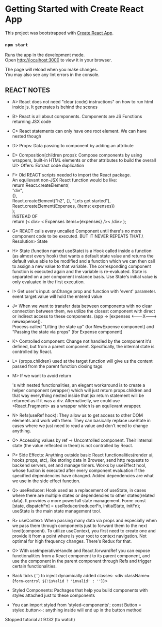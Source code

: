 # Getting Started with Create React App

This project was bootstrapped with [Create React App](https://github.com/facebook/create-react-app).

### `npm start`

Runs the app in the development mode.\
Open [http://localhost:3000](http://localhost:3000) to view it in your browser.

The page will reload when you make changes.\
You may also see any lint errors in the console.

## REACT NOTES

- A> React does not need "clear (code) instructions" on how to run html inside js. It generates is behind the scenes
- B> React is all about components. Components are JS Functions returning JSX code
- C> React statements can only have one root element. We can have nested though
- D> Props: Data passing to component by adding an attribute
- E> Composition(children props): Compose components by using wrappers, built-in HTML elements or other attributes to build the overall UI> Offers: Extract code duplication
- F> Old REACT scripts needed to import the React package. \
An equilevant non-JSX React function would be like: \
  return React.createElement( \
    "div", \
    {}, \
    React.createElement("h2", {}, "Lets get started"), \
    React.createElement(Expenses, {items: expenses}) \
  ); \
INSTEAD OF \
  return (< div> < Expenses items={expenses} />< /div> );
- G> REACT calls every uncalled Component until there's no more component code to be executed. BUT IT NEVER REPEATS THAT.\ Resolution> State
- H> State (function named useState) is a Hook called inside a function (as almost every hook) that wants a default state value and returns the default value able to be modified and a function which we can then call to assign a new value to that variable. The corresponding component function is executed again and the variable is re-evaluated. State is separated on a per component instance basis. Use State's initial value is only evaluated in the first execution.
- I> Get user's input: onChange prop and function with 'event' parameter. event.target.value will hold the entered value
- J> When we want to transfer data between components with no clear connection between them, we utilize the closest component with direct or indirect access to these components. (app -> [expenses <---X---> newexpense]). \
Process called "Lifting the state up" (for NewExpense component) and "Passing the state via props" (for Expense component)
- K> Controlled component: Change not handled by the component it's defined, but from a parent component. Specifically, the internal state is controlled by React.
- L> {props.children} used at the target function will give us the content passed from the parent function closing tags
- M> If we want to avoid return <div>'s with nested functionalities, an elegant workaround is to create a helper component (wrapper) which will just return props.children and that way everything nested inside that jsx return statement will be returned as if it was a div. Alternativelly, we could use <React.Fragment> as a wrapper which is an equilevant wrapper.
- N> Refs(useRef hook): They allow us to get access to other DOM elements and work with them. They can basically replace useState in cases where we just need to read a value and don't need to change anything.
- O> Accessing values by ref => Uncontrolled component. Their internal state (the value reflected in them) is not controlled by React.
- P> Side Effects: Anything outside basic React functionalities(render ui, hooks,props, etc), like storing data in Browser, send http requests to backend servers, set and manage timers. Works by useEffect hool, whose fuction is executed after every component evaluation if the specified dependencies have changed. Added dependencies are what we use in the side effect function.
- Q> useReducer: Hook used as a replacement of useState, in cases where there are multiple states or dependencies to other states(related data). It provides a more powerfull state management. Form: const [state, dispatchFn] = useReducer(reducerFn, initialState, initFn); useState is the main state management tool.
 - R> useContext: When passing many data via props and especially when we pass them through components just to forward them to the next level(compoent). To utilize useContext, you first need to create one and provide it from a point where is your root to context navigation. Not optimal for high frequency changes. There's Redux for that.
 - O> With useImperativeHandle and React.forwardRef you can expose functionalities from a React component to its parent component, and use the component in the parent component through Refs and trigger certain functionalities.

- Back ticks (``) to inject dynamically added classes: <div className={`form-control ${!isValid ? 'invalid' : ''}`}>
- Styled Components: Pachages that help you build components with styles attached just to these components
- You can import styled from 'styled-components'; const Button = styled.button`` <- ``: anything inside will end up in the button method

Stopped tutorial at 9.132 (to watch)